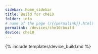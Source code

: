 ```yaml
---
sidebar: home_sidebar
title: Build for che10
folder: info
# name of the page (/{{permalink}}.html)
permalink: /devices/che10/build
device: che10
---
```

{% include templates/device_build.md %}
